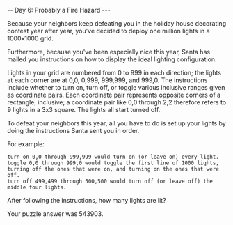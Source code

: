 -- Day 6: Probably a Fire Hazard ---

Because your neighbors keep defeating you in the holiday house decorating contest year after year, you've decided to deploy one million lights in a 1000x1000 grid.

Furthermore, because you've been especially nice this year, Santa has mailed you instructions on how to display the ideal lighting configuration.

Lights in your grid are numbered from 0 to 999 in each direction; the lights at each corner are at 0,0, 0,999, 999,999, and 999,0. The instructions include whether to turn on, turn off, or toggle various inclusive ranges given as coordinate pairs. Each coordinate pair represents opposite corners of a rectangle, inclusive; a coordinate pair like 0,0 through 2,2 therefore refers to 9 lights in a 3x3 square. The lights all start turned off.

To defeat your neighbors this year, all you have to do is set up your lights by doing the instructions Santa sent you in order.

For example:

    turn on 0,0 through 999,999 would turn on (or leave on) every light.
    toggle 0,0 through 999,0 would toggle the first line of 1000 lights, turning off the ones that were on, and turning on the ones that were off.
    turn off 499,499 through 500,500 would turn off (or leave off) the middle four lights.

After following the instructions, how many lights are lit?

Your puzzle answer was 543903.
